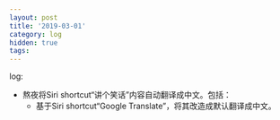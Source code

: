 ```yaml
---
layout: post
title: '2019-03-01'
category: log
hidden: true
tags: 
---
```


log:

- 熬夜将Siri shortcut“讲个笑话”内容自动翻译成中文。包括：
	- 基于Siri shortcut“Google Translate”，将其改造成默认翻译成中文。 